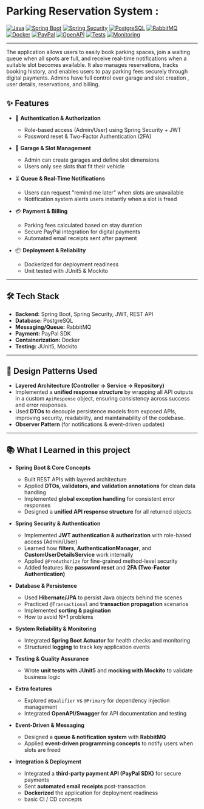 # Parking Reservation System  :

[![Java](https://img.shields.io/badge/Java-21-orange?logo=openjdk)](https://www.oracle.com/java/technologies/javase/jdk21-archive-downloads.html)
[![Spring Boot](https://img.shields.io/badge/Spring%20Boot-3.5.4-brightgreen?logo=springboot)](https://spring.io/projects/spring-boot)
[![Spring Security](https://img.shields.io/badge/Security-Spring%20Security%20+%20JWT-red?logo=springsecurity)](https://spring.io/projects/spring-security)
[![PostgreSQL](https://img.shields.io/badge/PostgreSQL-14-blue?logo=postgresql)](https://www.postgresql.org/)
[![RabbitMQ](https://img.shields.io/badge/Messaging-RabbitMQ-FF6600?logo=rabbitmq)](https://www.rabbitmq.com/)
[![Docker](https://img.shields.io/badge/Container-Docker-2496ED?logo=docker)](https://www.docker.com/)
[![PayPal](https://img.shields.io/badge/Payments-PayPal-00457C?logo=paypal)](https://developer.paypal.com/)
[![OpenAPI](https://img.shields.io/badge/API-OpenAPI%20%2F%20Swagger-85EA2D?logo=swagger)](https://swagger.io/tools/open-source/openapi/)
[![Tests](https://img.shields.io/badge/Tests-JUnit5%20+%20Mockito-yellow?logo=jest)](https://junit.org/junit5/)
[![Monitoring](https://img.shields.io/badge/Monitoring-Spring%20Boot%20Actuator-lightgrey?logo=grafana)](https://docs.spring.io/spring-boot/docs/current/reference/html/actuator.html)

---


The application allows users to easily book parking spaces, join a waiting queue when all spots are full, and receive real-time notifications when a suitable slot becomes available. It also manages reservations, tracks booking history, and enables users to pay parking fees securely through digital payments. Admins have full control over garage and slot creation , user details, reservations, and billing.

## ✨ Features  

- 🔐 **Authentication & Authorization**  
  - Role-based access (Admin/User) using Spring Security + JWT  
  - Password reset & Two-Factor Authentication (2FA)  

- 🏢 **Garage & Slot Management**  
  - Admin can create garages and define slot dimensions  
  - Users only see slots that fit their vehicle  

- ⏳ **Queue & Real-Time Notifications**  
  - Users can request "remind me later" when slots are unavailable  
  - Notification system alerts users instantly when a slot is freed  

- 💳 **Payment & Billing**  
  - Parking fees calculated based on stay duration  
  - Secure PayPal integration for digital payments  
  - Automated email receipts sent after payment  

- 📦 **Deployment & Reliability**  
  - Dockerized for deployment readiness  
  - Unit tested with JUnit5 & Mockito  

---

## 🛠️ Tech Stack  

- **Backend:** Spring Boot, Spring Security, JWT, REST API  
- **Database:** PostgreSQL  
- **Messaging/Queue:** RabbitMQ  
- **Payment:** PayPal SDK  
- **Containerization:** Docker  
- **Testing:** JUnit5, Mockito  

---

## 🔹 Design Patterns Used  

- **Layered Architecture (Controller → Service → Repository)**
-  Implemented a **unified response structure** by wrapping all API outputs in a custom `ApiResponse` object, ensuring consistency across success and error responses.
- Used **DTOs** to decouple persistence models from exposed APIs, improving security, readability, and maintainability of the codebase.  
- **Observer Pattern** (for notifications & event-driven updates)

---

## 📚 What I Learned in this project

- **Spring Boot & Core Concepts**  
  - Built REST APIs with layered architecture   
  - Applied **DTOs, validators, and validation annotations** for clean data handling  
  - Implemented **global exception handling** for consistent error responses  
  - Designed a **unified API response structure** for all returned objects  

- **Spring Security & Authentication**  
  - Implemented **JWT authentication & authorization** with role-based access (Admin/User)  
  - Learned how **filters**, **AuthenticationManager**, and **CustomUserDetailsService** work internally  
  - Applied `@PreAuthorize` for fine-grained method-level security  
  - Added features like **password reset** and **2FA (Two-Factor Authentication)**  

- **Database & Persistence**  
  - Used **Hibernate/JPA** to persist Java objects behind the scenes   
  - Practiced `@Transactional` and **transaction propagation** scenarios  
  - Implemented **sorting & pagination**
  - How to avoid N+1 problems 

- **System Reliability & Monitoring**  
  - Integrated **Spring Boot Actuator** for health checks and monitoring  
  - Structured **logging** to track key application events  

- **Testing & Quality Assurance**  
  - Wrote **unit tests with JUnit5** and **mocking with Mockito** to validate business logic  

- **Extra features**  
  - Explored `@Qualifier` vs `@Primary` for dependency injection management 
  - Integrated **OpenAPI/Swagger** for API documentation and testing

- **Event-Driven & Messaging**  
  - Designed a **queue & notification system** with **RabbitMQ**  
  - Applied **event-driven programming concepts** to notify users when slots are freed  

- **Integration & Deployment**  
  - Integrated a **third-party payment API (PayPal SDK)** for secure payments  
  - Sent **automated email receipts** post-transaction  
  - **Dockerized** the application for deployment readiness
  - basic CI / CD concepts








